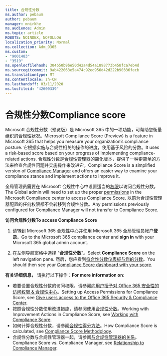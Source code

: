```yaml
---
title: 合规性分数
ms.author: pebaum
author: pebaum
manager: mnirkhe
ms.audience: Admin
ms.topic: article
ROBOTS: NOINDEX, NOFOLLOW
localization_priority: Normal
ms.collection: Adm_O365
ms.custom:
- "9001483"
- "3519"
ms.openlocfilehash: 304b50b9be50d42a4d54a1898773b458fca7eb4d
ms.sourcegitcommit: 9ab422063e5a474c92ed956d42d222b90336fecb
ms.translationtype: MT
ms.contentlocale: zh-CN
ms.lasthandoff: 03/11/2020
ms.locfileid: "42600339"
---
```

# <a name="compliance-score"></a><span data-ttu-id="61ebf-102">合规性分数</span><span class="sxs-lookup"><span data-stu-id="61ebf-102">Compliance score</span></span>

<span data-ttu-id="61ebf-103">Microsoft 合规性分数（预览版）是 Microsoft 365 中的一项功能，可帮助您衡量组织的合规性状况。</span><span class="sxs-lookup"><span data-stu-id="61ebf-103">Microsoft Compliance Score (Preview) is a feature in Microsoft 365 that helps you measure your organization’s compliance posture.</span></span> <span data-ttu-id="61ebf-104">它根据实施与合规性相关的操作的进度，使用基于风险的分数。</span><span class="sxs-lookup"><span data-stu-id="61ebf-104">It uses a risk-based score based on your progress of implementing compliance-related actions.</span></span>   <span data-ttu-id="61ebf-105">合规性分数是[合规性管理器](https://docs.microsoft.com/microsoft-365/compliance/compliance-manager-overview)的简化版本，提供了一种更简单的方法来检查合规性问题并实施操作来改进它。</span><span class="sxs-lookup"><span data-stu-id="61ebf-105">Compliance Score is a simplified version of [Compliance Manager](https://docs.microsoft.com/microsoft-365/compliance/compliance-manager-overview) and offers an easier way to examine your compliance stance and implement actions to improve it.</span></span> 

<span data-ttu-id="61ebf-106">全局管理员需要在 Microsoft 合规性中心中设置适当的[权限](https://docs.microsoft.com/microsoft-365/security/office-365-security/permissions-in-the-security-and-compliance-center)以访问合规性分数。</span><span class="sxs-lookup"><span data-stu-id="61ebf-106">The Global admin will need to set up the proper [permissions](https://docs.microsoft.com/microsoft-365/security/office-365-security/permissions-in-the-security-and-compliance-center) in the Microsoft Compliance center to access Compliance Score.</span></span>  <span data-ttu-id="61ebf-107">以前为合规性管理器配置的任何权限都不会转移到合规性分数。</span><span class="sxs-lookup"><span data-stu-id="61ebf-107">Any permissions previously configured for Compliance Manager will not transfer to Compliance Score.</span></span>

<span data-ttu-id="61ebf-108">**访问合规性分数**</span><span class="sxs-lookup"><span data-stu-id="61ebf-108">**To access Compliance Score**</span></span>

1. <span data-ttu-id="61ebf-109">请转到 Microsoft 365 合规性中心并使用 Microsoft 365 全局管理员帐户**登录**。</span><span class="sxs-lookup"><span data-stu-id="61ebf-109">Go to the Microsoft 365 compliance center and **sign in** with your Microsoft 365 global admin account.</span></span>

2. <span data-ttu-id="61ebf-110">在左侧导航窗格中选择 "**合规性分数**"。</span><span class="sxs-lookup"><span data-stu-id="61ebf-110">Select **Compliance Score** on the left navigation pane.</span></span> <span data-ttu-id="61ebf-111">然后，您应看到[符合性分数仪表板与您的分数](https://docs.microsoft.com/microsoft-365/compliance/compliance-score-setup#understand-the-compliance-score-dashboard)。</span><span class="sxs-lookup"><span data-stu-id="61ebf-111">You should then see your [Compliance Score dashboard with your score](https://docs.microsoft.com/microsoft-365/compliance/compliance-score-setup#understand-the-compliance-score-dashboard).</span></span>
 

<span data-ttu-id="61ebf-112">**有关详细信息，** 请执行以下操作：</span><span class="sxs-lookup"><span data-stu-id="61ebf-112">**For more information on**:</span></span>

- <span data-ttu-id="61ebf-113">若要设置合规性分数的访问权限，请参阅[向用户授予对 Office 365 安全性的访问权限 & 合规性中心](https://docs.microsoft.com/microsoft-365/security/office-365-security/grant-access-to-the-security-and-compliance-center)。</span><span class="sxs-lookup"><span data-stu-id="61ebf-113">Setting up Access Permissions for Compliance Score, see [Give users access to the Office 365 Security & Compliance Center](https://docs.microsoft.com/microsoft-365/security/office-365-security/grant-access-to-the-security-and-compliance-center).</span></span>
- <span data-ttu-id="61ebf-114">按照合规性分数使用改进措施，请参阅使用[合规性分数](https://docs.microsoft.com/microsoft-365/compliance/working-with-compliance-score)。</span><span class="sxs-lookup"><span data-stu-id="61ebf-114">Working with Improvement Actions in Compliance Score, see  [Working with Compliance Score](https://docs.microsoft.com/microsoft-365/compliance/working-with-compliance-score).</span></span>
- <span data-ttu-id="61ebf-115">如何计算合规性分数，请参阅[合规性得分方法](https://docs.microsoft.com/microsoft-365/compliance/compliance-score-methodology)。</span><span class="sxs-lookup"><span data-stu-id="61ebf-115">How Compliance Score is calculated, see [Compliance Score Methodology](https://docs.microsoft.com/microsoft-365/compliance/compliance-score-methodology).</span></span>
- <span data-ttu-id="61ebf-116">合规性分数与合规性管理器一起，请参阅[与合规性管理器的关系](https://docs.microsoft.com/microsoft-365/compliance/compliance-score#relationship-to-compliance-manager)。</span><span class="sxs-lookup"><span data-stu-id="61ebf-116">Compliance Score vs. Compliance Manager, see [Relationship to Compliance Manager](https://docs.microsoft.com/microsoft-365/compliance/compliance-score#relationship-to-compliance-manager).</span></span>

